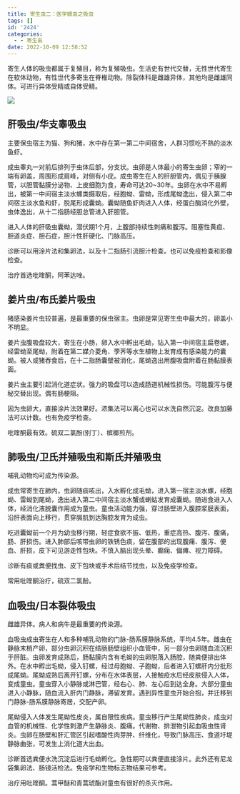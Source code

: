 ```yaml
---
title: 寄生虫二：医学蠕虫之吸虫
tags: []
id: '2424'
categories:
  - - 寄生虫
date: 2022-10-09 12:58:52
---
```


寄生人体的吸虫都属于复殖目，称为复殖吸虫。生活史有世代交替，无性世代寄生在软体动物，有性世代多寄生在脊椎动物。除裂体科是雌雄异体，其他均是雌雄同体。可进行异体受精或自体受精。

![](https://img-cdn.limour.top/2022/10/08/634180326dad1.png)

## 肝吸虫/华支睾吸虫

主要保虫宿主为猫、狗和猪，水中存在第一第二中间宿舍，人群习惯吃不熟的淡水鱼虾。

成虫睾丸一对前后排列于虫体后部，分支状。虫卵是人体最小的寄生虫卵；窄的一端有卵盖，周围形成肩峰，对侧有小疣。成虫寄生在人的肝胆管内，偶见于胰腺管，以胆管黏膜分泌物、上皮细胞为食，寿命可达20~30年。虫卵在水中不易孵出，被第一中间宿主淡水螺类摄取后，经胞蚴、雷蚴，形成尾蚴逸出，侵入第二中间宿主淡水鱼和虾，脱尾形成囊蚴。囊蚴随鱼虾肉进入人体，经蛋白酶消化外壁，虫体逸出，从十二指肠经胆总管进入肝胆管。

进入人体的肝吸虫囊蚴，潜伏期1个月，上腹部持续性刺痛和腹泻。阻塞性黄疸、胆道炎症、胆石症，胆汁性肝硬化、门脉高压。

诊断可以用涂片法和集卵法，以及十二指肠引流胆汁检查。也可以免疫检查和影像检查。

治疗首选吡喹酮，阿苯达唑。

## 姜片虫/布氏姜片吸虫

猪感染姜片虫较普遍，是最重要的保虫宿主。虫卵是常见寄生虫中最大的，卵盖小不明显。

姜片虫腹吸盘较大，寄生在小肠，卵入水中孵出毛蚴，钻入第一中间宿主扁卷螺，经雷蚴至尾蚴，附着在第二媒介菱角、荸荠等水生植物上发育成有感染能力的囊蚴。被人或猪吞食后，在十二指肠囊壁被消化，尾蚴逸出用腹吸盘附着在肠黏膜表面。

姜片虫主要引起消化道症状。强力的吸盘可以造成肠道机械性损伤。可能腹泻与便秘交替出现。偶有肠梗阻。

因为虫卵大，直接涂片法效果好。浓集法可以离心也可以水洗自然沉淀。改良加藤法可以计数。也有免疫学检查。

吡喹酮最有效。硫双二氯酚(别丁）、槟榔煎剂。

## 肺吸虫/卫氏并殖吸虫和斯氏并殖吸虫

哺乳动物均可成为传染源。

成虫常寄生在肺内，虫卵随痰咳出，入水孵化成毛蚴，进入第一宿主淡水螺，经胞蚴、雷蚴到尾蚴，逸出进入第二中间宿主淡水蟹或蝲蛄发育成囊蚴。随进食进入人体，经消化液脱囊作用成为童虫。童虫活动能力强，穿过肠壁进入腹腔浆膜表面，沿肝表面向上移行，贯穿膈肌到达胸腔发育为成虫。

吃进囊蚴前一个月为幼虫移行期，轻症食欲不振、低热，重症高热、腹泻、腹痛，肠、肝损伤。进入肺部后咳带虫卵的铁锈色痰，留在腹部的出现腹痛、腹泻、便血、肝损，皮下可见游走性包块。不慎入脑出现头晕、癫痫、偏瘫、视力障碍。

诊断有痰或粪便找虫、皮下包块或手术后结节找虫，以及免疫学检查。

常用吡喹酮治疗，硫双二氯酚。

## 血吸虫/日本裂体吸虫

雌雄异体。病人和病牛是最重要的传染源。

血吸虫成虫寄生在人和多种哺乳动物的门脉-肠系膜静脉系统，平均4.5年。雌虫在静脉末梢产卵，部分虫卵沉积在结肠肠壁组织小血管中，另一部分虫卵随血流沉积于肝脏。虫卵发育成熟后，肠黏膜内含有毛蚴的虫卵脱落入肠腔，随粪便排出体外。在水中孵出毛蚴，侵入钉螺，经过母胞蚴、子胞蚴，后者进入钉螺肝内分批形成尾蚴。尾蚴成熟后离开钉螺，分布在水体表层，人接触疫水后经皮肤侵入人体，变成童虫。童虫穿入小静脉或淋巴管，经右心、肺、左心后到达全身。大部分童虫进入小静脉，随血流入肝内门静脉，滞留发育。遇到异性童虫开始合抱，并迁移到门静脉-肠系膜静脉寄居，交配产卵。

尾蚴侵入人体发生尾蚴性皮炎，属自限性疾病。童虫移行产生尾蚴性肺炎，成虫对血管的机械性、化学性刺激产生静脉炎、腹痛。代谢物、排泄物引起血吸虫性肾炎。虫卵在肠壁和肝汇管区引起嗜酸性肉芽肿、纤维化，导致门脉高压、食道圩堤静脉曲张，可发生上消化道大出血。

诊断首选粪便水洗沉淀后进行毛蚴孵化。急性期可以粪便直接涂片。此外还有尼龙袋集卵法、肠镜活检法。免疫学和生物标志物结果可参考。

治疗用吡喹酮。蒿甲醚和青蒿琥酯对童虫有很好的杀灭作用。